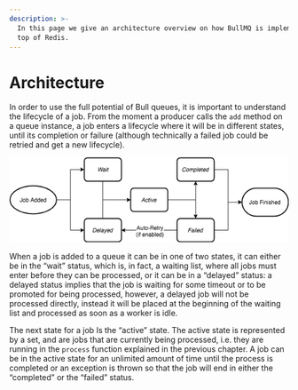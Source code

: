 ```yaml
---
description: >-
  In this page we give an architecture overview on how BullMQ is implemented on
  top of Redis.
---
```


# Architecture

In order to use the full potential of Bull queues, it is important to understand the lifecycle of a job. From the moment a producer calls the `add` method on a queue instance, a job enters a lifecycle where it will be in different states, until its completion or failure \(although technically a failed job could be retried and get a new lifecycle\).

![Lifecycle of a job](../.gitbook/assets/image%20%281%29%20%281%29.png)

When a job is added to a queue it can be in one of two states, it can either be in the “wait” status, which is, in fact, a waiting list, where all jobs must enter before they can be processed, or it can be in a “delayed” status: a delayed status implies that the job is waiting for some timeout or to be promoted for being processed, however, a delayed job will not be processed directly, instead it will be placed at the beginning of the waiting list and processed as soon as a worker is idle.

The next state for a job Is the “active” state. The active state is represented by a set, and are jobs that are currently being processed, i.e. they are running in the `process` function explained in the previous chapter. A job can be in the active state for an unlimited amount of time until the process is completed or an exception is thrown so that the job will end in either the “completed” or the “failed” status.

